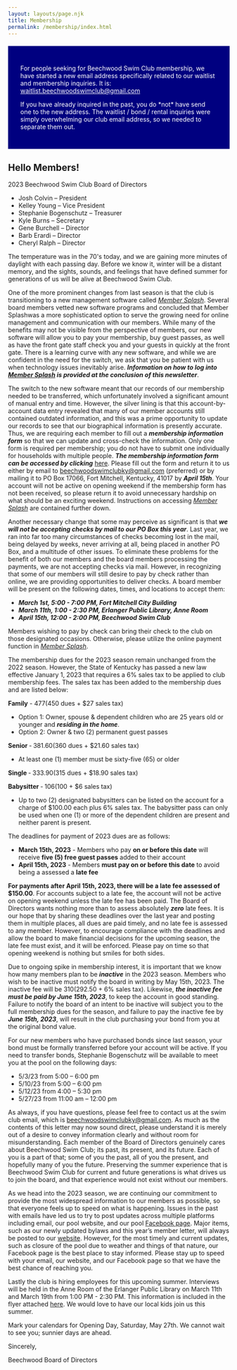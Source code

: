 ```yaml
---
layout: layouts/page.njk
title: Membership
permalink: /membership/index.html
---
```

<section class="[ inner-wrapper ] [ sf-flow ]" style="background: navy; padding: 2em; margin: 1.5em auto;">
 <p style="color: #fff;">For people seeking for Beechwood Swim Club membership, we have started a new email address specifically related to our waitlist and membership inquiries. It is: <a style="color: #fff;" href="mailto:waitlist.beechwoodswimclub@gmail.com">waitlist.beechwoodswimclub@gmail.com</a></p>
 <p style="color: #fff;">If you have already inquired in the past, you do *not* have send one to the new address. The waitlist / bond / rental inquiries were simply overwhelming our club email address, so we needed to separate them out. </p>
</section>
 
## Hello Members!

2023 Beechwood Swim Club Board of Directors

* Josh Colvin – President
* Kelley Young – Vice President
* Stephanie Bogenschutz – Treasurer
* Kyle Burns – Secretary
* Gene Burchell – Director
* Barb Erardi – Director
* Cheryl Ralph – Director

The temperature was in the 70's today, and we are gaining more minutes of daylight with each passing day. Before we know it, winter will be a distant memory, and the sights, sounds, and feelings that have defined summer for generations of us will be alive at Beechwood Swim Club. 

One of the more prominent changes from last season is that the club is transitioning to a new management software called *[Member Splash](https://beechwoodswimclub.membersplash.com/)*. Several board members vetted new software programs and concluded that Member Splashwas a more sophisticated option to serve the growing need for online management and communication with our members. While many of the benefits may not be visible from the perspective of members, our new software will allow you to pay your membership, buy guest passes, as well as have the front gate staff check you and your guests in quickly at the front gate. There is a learning curve with any new software, and while we are confident in the need for the switch, we ask that you be patient with us when technology issues inevitably arise. ***Information on how to log into [Member Splash](https://beechwoodswimclub.membersplash.com/) is provided at the conclusion of this newsletter***.

The switch to the new software meant that our records of our membership needed to be transferred, which unfortunately involved a significant amount of manual entry and time. However, the silver lining is that this account-by-account data entry revealed that many of our member accounts still contained outdated information, and this was a prime opportunity to update our records to see that our biographical information is presently accurate. Thus, we are requiring each member to fill out a ***membership information form*** so that we can update and cross-check the information. Only one form is required per membership; you do not have to submit one individually for households with multiple people. ***The membership information form can be accessed by clicking*** [here](https://mcusercontent.com/d2234782ae340940dd72dad5c/files/2f9f3a94-e80b-881d-abe7-cb7c083f3e91/Membership_Information_Form_._Final_Version.docx). Please fill out the form and return it to us either by email to <beechwoodswimclubky@gmail.com> (preferred) or by mailing it to PO Box 17066, Fort Mitchell, Kentucky, 41017 by ***April 15th***. Your account will not be active on opening weekend if the membership form has not been received, so please return it to avoid unnecessary hardship on what should be an exciting weekend. Instructions on accessing *[Member Splash](https://beechwoodswimclub.membersplash.com/)* are contained further down. 

Another necessary change that some may perceive as significant is that ***we will not be accepting checks by mail to our PO Box this year***. Last year, we ran into far too many circumstances of checks becoming lost in the mail, being delayed by weeks, never arriving at all, being placed in another PO Box, and a multitude of other issues. To eliminate these problems for the benefit of both our members and the board members processing the payments, we are not accepting checks via mail. However, in recognizing that some of our members will still desire to pay by check rather than online, we are providing opportunities to deliver checks.  A board member will be present on the following dates, times, and locations to accept them:

- ***March 1st, 5:00 - 7:00 PM, Fort Mitchell City Building***
- ***March 11th, 1:00 - 2:30 PM, Erlanger Public Library, Anne Room***
- ***April 15th, 12:00 - 2:00 PM, Beechwood Swim Club***

Members wishing to pay by check can bring their check to the club on those designated occasions. Otherwise, please utilize the online payment function in *[Member Splash](https://beechwoodswimclub.membersplash.com/)*.

The membership dues for the 2023 season remain unchanged from the 2022 season. However, the State of Kentucky has passed a new law effective January 1, 2023 that requires a 6% sales tax to be applied to club membership fees.  The sales tax has been added to the membership dues and are listed below: 

**Family** - $477 ($450 dues + $27 sales tax)
- Option 1: Owner, spouse & dependent children who are 25 years old or younger and ***residing in the home***. 
- Option 2: Owner & two (2) permanent guest passes

**Senior** ‐ $381.60 ($360 dues + $21.60 sales tax) 
- At least one (1) member must be sixty-five (65) or older

**Single** ‐ $333.90 ($315 dues + $18.90 sales tax)

**Babysitter** ‐ $106 ($100 + $6 sales tax)
- Up to two (2) designated babysitters can be listed on the account for a charge of   $100.00 each plus 6% sales tax. The babysitter pass can only be used when one (1) or more of the dependent children are present and neither parent is present. 

The deadlines for payment of 2023 dues are as follows:
- **March 15th, 2023** - Members who pay **on or before this date** will receive **five (5) free guest passes** added to their account
- **April 15th, 2023** - Members **must pay on or before this date** to avoid being a assessed a **late fee**

**For payments after April 15th, 2023, there will be a late fee assessed of $150.00**. For accounts subject to a late fee, the account will not be active on opening weekend unless the late fee has been paid. The Board of Directors wants nothing more than to assess absolutely ***zero*** late fees. It is our hope that by sharing these deadlines over the last year and posting them in multiple places, all dues are paid timely, and no late fee is assessed to any member. However, to encourage compliance with the deadlines and allow the board to make financial decisions for the upcoming season, the late fee must exist, and it will be enforced. Please pay on time so that opening weekend is nothing but smiles for both sides. 
 
Due to ongoing spike in membership interest, it is important that we know how many members plan to be ***inactive*** in the 2023 season. Members who wish to be inactive must notify the board in writing by May 15th, 2023. The inactive fee will be $310 ($292.50 + 6% sales tax). Likewise, ***the inactive fee must be paid by June 15th, 2023***, to keep the account in good standing. Failure to notify the board of an intent to be inactive will subject you to the full membership dues for the season, and failure to pay the inactive fee by ***June 15th, 2023***, will result in the club purchasing your bond from you at the original bond value.
 
For our new members who have purchased bonds since last season, your bond must be formally transferred before your account will be active. If you need to transfer bonds, Stephanie Bogenschutz will be available to meet you at the pool on the following days:

- 5/3/23 from 5:00 – 6:00 pm
- 5/10/23 from 5:00 – 6:00 pm
- 5/12/23 from 4:00 – 5:30 pm
- 5/27/23 from 11:00 am – 12:00 pm

As always, if you have questions, please feel free to contact us at the swim club email, which is <beechwoodswimclubky@gmail.com>. As much as the contents of this letter may now sound direct, please understand it is merely out of a desire to convey information clearly and without room for misunderstanding. Each member of the Board of Directors genuinely cares about Beechwood Swim Club; its past, its present, and its future. Each of you is a part of that; some of you the past, all of you the present, and hopefully many of you the future. Preserving the summer experience that is Beechwood Swim Club for current and future generations is what drives us to join the board, and that experience would not exist without our members. 
 
As we head into the 2023 season, we are continuing our commitment to provide the most widespread information to our members as possible, so that everyone feels up to speed on what is happening. Issues in the past with emails have led us to try to post updates across multiple platforms including email, our pool website, and our pool [Facebook page](https://www.facebook.com/people/Beechwood-Swim-Club/100063776424126/). Major items, such as our newly updated bylaws and this year’s member letter, will always be posted to our [website](https://www.beechwoodswimclub.org/). However, for the most timely and current updates, such as closure of the pool due to weather and things of that nature, our Facebook page is the best place to stay informed. Please stay up to speed with your email, our website, and our Facebook page so that we have the best chance of reaching you. 

Lastly the club is hiring employees for this upcoming summer. Interviews will be held in the Anne Room of the Erlanger Public Library on March 11th and March 19th from 1:00 PM - 2:30 PM. This information is included in the flyer attached [here](https://mcusercontent.com/d2234782ae340940dd72dad5c/images/63b915e9-abe9-b245-9183-0de45990d5bf.jpg). We would love to have our local kids join us this summer. 
 
Mark your calendars for Opening Day, Saturday, May 27th. We cannot wait to see you; sunnier days are ahead.

Sincerely,

Beechwood Board of Directors
